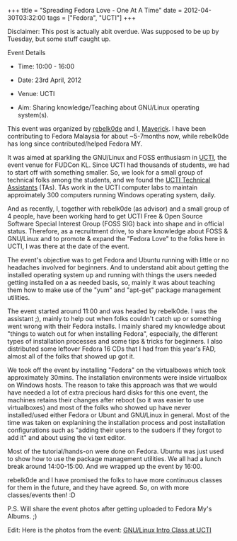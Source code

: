 +++
title = "Spreading Fedora Love - One At A Time"
date = 2012-04-30T03:32:00
tags = ["Fedora", "UCTI"]
+++

Disclaimer: This post is actually abit overdue. Was supposed to be up
by Tuesday, but some stuff caught up.

Event Details

* Time: 10:00 - 16:00

* Date: 23rd April, 2012

* Venue: UCTI

* Aim: Sharing knowledge/Teaching about GNU/Linux operating system(s).

This event was organized by [rebelk0de](https://twitter.com/#!/rebelk0de) and I,
[Maverick](https://fedoraproject.org/wiki/User:Mavjs). I have been contributing to Fedora Malaysia for about ~5-7months now, while rebelk0de has long since contributed/helped Fedora MY. 

It was aimed at sparkling the GNU/Linux and FOSS enthusiasm in [UCTI](http://ucti.edu.my), the event venue for FUDCon KL. Since UCTI had thousands of students, we had to start off with something smaller. So, we look for a small group of technical folks among the students, and we found the [UCTI Technical Assistants](https://sites.google.com/site/uctitechnicalassistantsteam) (TAs). TAs work in the UCTI computer labs to maintain approimately 300 computers running Windows operating system, daily.

And as recently, I, together with rebelk0de (as advisor) and a small group of 4 people, have been working hard to get UCTI Free & Open Source Software Special Interest Group (FOSS SIG) back into shape and in official status. Therefore, as a recruitment drive, to share knowledge about FOSS & GNU/Linux and to promote & expand the "Fedora Love" to the folks here in UCTI, I was there at the date of the event.

The event's objective was to get Fedora and Ubuntu running with little or no headaches involved for beginners. And to understand abit about getting the installed operating system up and running with things the users needed getting installed on a as needed basis, so, mainly it was about teaching them how to make use of the "yum" and "apt-get" package management utilities.

The event started around 11:00 and was headed by rebelk0de. I was the assistant ;), mainly to help out when folks couldn't catch up or something went wrong with their Fedora installs. I mainly shared my knowledge about "things to watch out for when installing Fedora", especially, the different types of installation processes and some tips & tricks for beginners. I also distributed some leftover Fedora 16 CDs that I had from this year's FAD, almost all of the folks that showed up got it.

We took off the event by installing "Fedora" on the virtualboxes which took approximately 30mins. The installation environments were inside virtualbox on Windows hosts. The reason to take this approach was that we would have needed a lot of extra precious hard disks for this one event, the machines retains their changes after reboot (so it was easier to use virtualboxes) and most of the folks who showed up have never installed/used either Fedora or Ubunt and GNU/Linux in general. Most of the time was taken on explanining the installation process and post installation configurations such as "adding their users to the sudoers if they forgot to add it" and about using the vi text editor.

Most of the tutorial/hands-on were done on Fedora. Ubuntu was just used to show how to use the package management utilities. We all had a lunch break around 14:00-15:00. And we wrapped up the event by 16:00. 

rebelk0de and I have promised the folks to have more continuous classes for them in the future, and they have agreed. So, on with more classes/events then! :D

P.S. Will share the event photos after getting uploaded to Fedora My's Albums. ;)

Edit: Here is the photos from the event: [GNU/Linux Intro Class at UCTI](https://plus.google.com/photos/109153510244556917522/albums/5735474293982143825)
